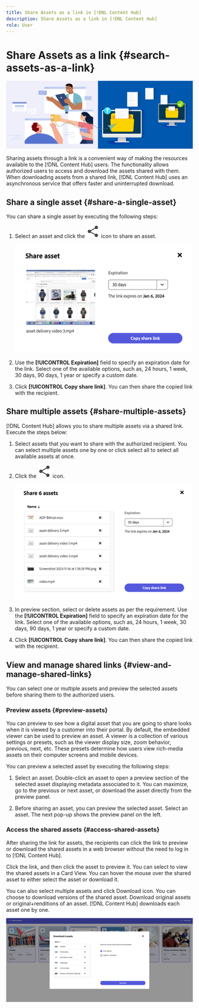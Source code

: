 ```yaml
---
title: Share Assets as a link in [!DNL Content Hub]
description: Share Assets as a link in [!DNL Content Hub]
role: User
---
```


# Share Assets as a link {#search-assets-as-a-link}

![Share assets banner image](assets/share-assets-banner.png)

Sharing assets through a link is a convenient way of making the resources available to the [!DNL Content Hub] users. The functionality allows authorized users to access and download the assets shared with them. When downloading assets from a shared link, [!DNL Content Hub] uses an asynchronous service that offers faster and uninterrupted download.

## Share a single asset {#share-a-single-asset}

You can share a single asset by executing the following steps: 

1. Select an asset and click the ![share icon](assets/share.svg) icon to share an asset. 

    ![Sharing single asset](assets/sharing-single-asset.png)

1. Use the **[!UICONTROL Expiration]** field to specify an expiration date for the link. Select one of the available options, such as, 24 hours, 1 week, 30 days, 90 days, 1 year or specify a custom date.  

1. Click **[!UICONTROL Copy share link]**. You can then share the copied link with the recipient.
 
## Share multiple assets {#share-multiple-assets}

[!DNL Content Hub] allows you to share multiple assets via a shared link. Execute the steps below: 

1. Select assets that you want to share with the authorized recipient. You can select multiple assets one by one or click select all to select all available assets at once. 

1. Click the ![share icon](assets/share.svg) icon. 

    ![Sharing multiple assets](assets/sharing-multiple-assets.png)

1. In preview section, select or delete assets as per the requirement. Use the **[!UICONTROL Expiration]** field to specify an expiration date for the link. Select one of the available options, such as, 24 hours, 1 week, 30 days, 90 days, 1 year or specify a custom date.  

1. Click **[!UICONTROL Copy share link]**. You can then share the copied link with the recipient. 

## View and manage shared links {#view-and-manage-shared-links}

You can select one or multiple assets and preview the selected assets before sharing them to the authorized users. 

### Preview assets {#preview-assets}

You can preview to see how a digital asset that you are going to share looks when it is viewed by a customer into their portal. By default, the embedded viewer can be used to preview an asset. A viewer is a collection of various settings or presets, such as the viewer display size, zoom behavior, previous, next, etc. These presets determine how users view rich-media assets on their computer screens and mobile devices. 

You can preview a selected asset by executing the following steps: 

1. Select an asset. Double-click an asset to open a preview section of the selected asset displaying metadata associated to it. You can maximize, go to the previous or next asset, or download the asset directly from the preview panel. 

1. Before sharing an asset, you can preview the selected asset. Select an asset. The next pop-up shows the preview panel on the left. 

### Access the shared assets {#access-shared-assets}

After sharing the link for assets, the recipients can click the link to preview or download the shared assets in a web browser without the need to log in to [!DNL Content Hub]. 

Click the link, and then click the asset to preview it. You can select to view the shared assets in a Card View. You can hover the mouse over the shared asset to either select the asset or download it.  

You can also select multiple assets and click Download icon. You can choose to download versions of the shared asset. Download original assets or original+renditions of an asset. [!DNL Content Hub] downloads each asset one by one.

![Access shared assets](assets/access-shared-assets.png)
